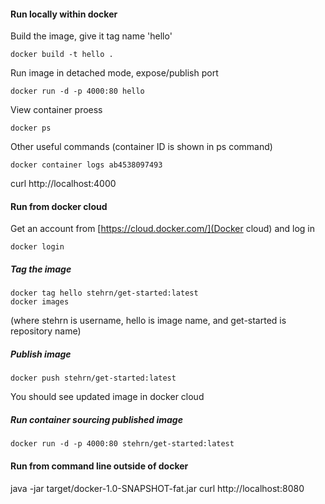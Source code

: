 
#### Run locally within docker
Build the image, give it tag name 'hello'
```
docker build -t hello .
```
Run image in detached mode, expose/publish port
```
docker run -d -p 4000:80 hello
```
View container proess
```
docker ps
```
Other useful commands (container ID is shown in ps command)
```
docker container logs ab4538097493
```

curl http://localhost:4000

#### Run from docker cloud
Get an account from [https://cloud.docker.com/](Docker cloud) and log in
```
docker login
```

##### Tag the image
```
docker tag hello stehrn/get-started:latest
docker images
```
(where stehrn is username, hello is image name, and get-started is repository name)

##### Publish image
```
docker push stehrn/get-started:latest
```
You should see updated image in docker cloud

##### Run container sourcing published image
```
docker run -d -p 4000:80 stehrn/get-started:latest
```

#### Run from command line outside of docker
java -jar target/docker-1.0-SNAPSHOT-fat.jar
curl http://localhost:8080